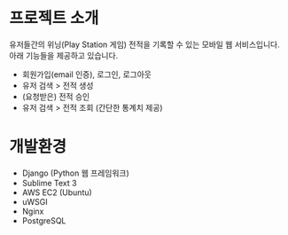 # 프로젝트 소개
유저들간의 위닝(Play Station 게임) 전적을 기록할 수 있는 모바일 웹 서비스입니다. 아래 기능들을 제공하고 있습니다.
* 회원가입(email 인증), 로그인, 로그아웃
* 유저 검색 > 전적 생성
* (요청받은) 전적 승인
* 유저 검색 > 전적 조회 (간단한 통계치 제공)

# 개발환경
* Django (Python 웹 프레임워크)
* Sublime Text 3
* AWS EC2 (Ubuntu)
* uWSGI
* Nginx
* PostgreSQL
